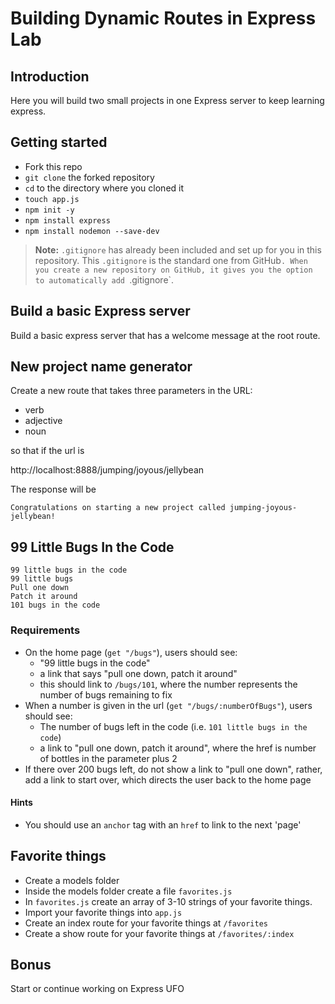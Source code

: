 # Building Dynamic Routes in Express Lab

## Introduction

Here you will build two small projects in one Express server to keep learning express.

## Getting started

- Fork this repo
- `git clone` the forked repository
- `cd` to the directory where you cloned it
- `touch app.js`
- `npm init -y`
- `npm install express`
- `npm install nodemon --save-dev`

> **Note:** `.gitignore` has already been included and set up for you in this repository. This `.gitignore` is the standard one from GitHub`. When you create a new repository on GitHub, it gives you the option to automatically add `.gitignore`.

## Build a basic Express server

Build a basic express server that has a welcome message at the root route.

## New project name generator

Create a new route that takes three parameters in the URL:

- verb
- adjective
- noun

so that if the url is

http://localhost:8888/jumping/joyous/jellybean

The response will be

```
Congratulations on starting a new project called jumping-joyous-jellybean!
```

## 99 Little Bugs In the Code

```
99 little bugs in the code
99 little bugs
Pull one down
Patch it around
101 bugs in the code
```

### Requirements

- On the home page (`get "/bugs"`), users should see:
  - "99 little bugs in the code"
  - a link that says "pull one down, patch it around"
  - this should link to `/bugs/101`, where the number represents the number of bugs remaining to fix
- When a number is given in the url (`get "/bugs/:numberOfBugs"`), users should see:
  - The number of bugs left in the code (i.e. `101 little bugs in the code`)
  - a link to "pull one down, patch it around", where the href is number of bottles in the parameter plus 2
- If there over 200 bugs left, do not show a link to "pull one down", rather, add a link to start over, which directs the user back to the home page

#### Hints

- You should use an `anchor` tag with an `href` to link to the next 'page'

## Favorite things

- Create a models folder
- Inside the models folder create a file `favorites.js`
- In `favorites.js` create an array of 3-10 strings of your favorite things. 
- Import your favorite things into `app.js`
- Create an index route for your favorite things at `/favorites`
- Create a show route for your favorite things at `/favorites/:index`

## Bonus

Start or continue working on Express UFO
